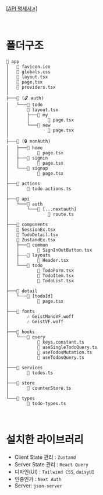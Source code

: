 [[API 명세서↗️]](https://github.com/MyNameSieun/skuCampusAlarm-back)

<br>

# 폴더구조

```
📂 app
│   📄 favicon.ico
│   🎨 globals.css
│   📄 layout.tsx
│   📄 page.tsx
│   📄 providers.tsx
│
├───📂 (🔓 auth)
│   └───📂 todo
│       📄 layout.tsx
│       ├───📂 my
│       │       📄 page.tsx
│       └───📂 new
│               📄 page.tsx
│
├───📂 (🔒 nonAuth)
│   ├───📂 home
│   │       📄 page.tsx
│   ├───📂 signin
│   │       📄 page.tsx
│   └───📂 signup
│           📄 page.tsx
│
├───📂 actions
│       📄 todo-actions.ts
│
├───📂 api
│   └───📂 auth
│       └───📂 [...nextauth]
│               📄 route.ts
│
├───📂 components
│   📄 SessionEx.tsx
│   📄 TodoDetail.tsx
│   📄 ZustandEx.tsx
│   ├───📂 common
│   │       📄 SignInOutButton.tsx
│   ├───📂 layouts
│   │       📄 Header.tsx
│   └───📂 todo
│           📄 TodoForm.tsx
│           📄 TodoItem.tsx
│           📄 TodoList.tsx
│
├───📂 detail
│   └───📂 [todoId]
│           📄 page.tsx
│
├───📂 fonts
│       🎶 GeistMonoVF.woff
│       🎶 GeistVF.woff
│
├───📂 hooks
│   └───📂 query
│           📄 keys.constant.ts
│           📄 useSingleTodoQuery.ts
│           📄 useTodosMutation.ts
│           📄 useTodosQuery.ts
│
├───📂 services
│       📄 todos.ts
│
├───📂 store
│       📄 counterStore.ts
│
└───📂 types
        📄 todo-types.ts
```

<br>

# 설치한 라이브러리

- Client State 관리 : `Zustand`
- Server State 관리 : `React Query`
- 디자인(UI) : `Tailwind CSS`, `daisyUI`
- 인증인가 : `Next Auth`
- Server: `json-server`
